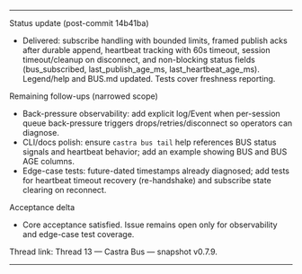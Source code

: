 
---
Status update (post-commit 14b41ba)
- Delivered: subscribe handling with bounded limits, framed publish acks after durable append, heartbeat tracking with 60s timeout, session timeout/cleanup on disconnect, and non-blocking status fields (bus_subscribed, last_publish_age_ms, last_heartbeat_age_ms). Legend/help and BUS.md updated. Tests cover freshness reporting.

Remaining follow-ups (narrowed scope)
- Back-pressure observability: add explicit log/Event when per-session queue back-pressure triggers drops/retries/disconnect so operators can diagnose.
- CLI/docs polish: ensure `castra bus tail` help references BUS status signals and heartbeat behavior; add an example showing BUS and BUS AGE columns.
- Edge-case tests: future-dated timestamps already diagnosed; add tests for heartbeat timeout recovery (re-handshake) and subscribe state clearing on reconnect.

Acceptance delta
- Core acceptance satisfied. Issue remains open only for observability and edge-case test coverage.

Thread link: Thread 13 — Castra Bus — snapshot v0.7.9.

---

